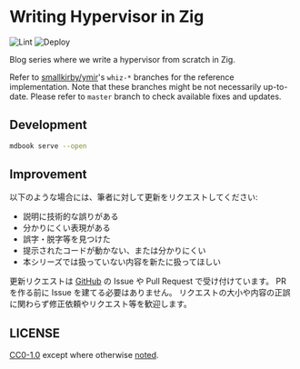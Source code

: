 # Writing Hypervisor in Zig

![Lint](https://github.com/smallkirby/writing-hypervisor-in-zig/actions/workflows/lint.yml/badge.svg)
![Deploy](https://github.com/smallkirby/writing-hypervisor-in-zig/actions/workflows/deploy.yml/badge.svg)

Blog series where we write a hypervisor from scratch in Zig.

Refer to [smallkirby/ymir](https://github.com/smallkirby/ymir)'s `whiz-*` branches for the reference implementation.
Note that these branches might be not necessarily up-to-date.
Please refer to `master` branch to check available fixes and updates.

## Development

```sh
mdbook serve --open
```

## Improvement

以下のような場合には、筆者に対して更新をリクエストしてください:

- 説明に技術的な誤りがある
- 分かりにくい表現がある
- 誤字・脱字等を見つけた
- 提示されたコードが動かない、または分かりにくい
- 本シリーズでは扱っていない内容を新たに扱ってほしい

更新リクエストは [GitHub](https://github.com/smallkirby/writing-hypervisor-in-zig) の Issue や Pull Request で受け付けています。
PR を作る前に Issue を建てる必要はありません。
リクエストの大小や内容の正誤に関わらず修正依頼やリクエスト等を歓迎します。

## LICENSE

[CC0-1.0](LICENSE) except where otherwise [noted](./src/license.md).

